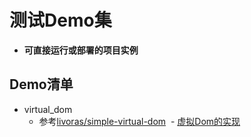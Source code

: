 
# 测试Demo集
- **可直接运行或部署的项目实例**

## Demo清单
- virtual_dom
  - 参考[livoras/simple-virtual-dom](https://github.com/livoras/simple-virtual-dom)
  - [虚拟Dom的实现](http://blog.sky91.cn/demo/virtual_dom/index.html)
